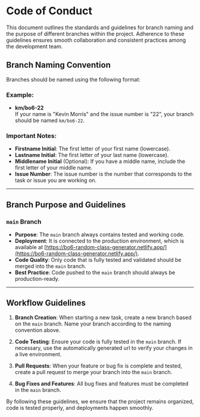# Code of Conduct

This document outlines the standards and guidelines for branch naming and the purpose of different branches within the project. Adherence to these guidelines ensures smooth collaboration and consistent practices among the development team.

## Branch Naming Convention

Branches should be named using the following format:

### Example:

- **km/bo6-22**  
  If your name is "Kevin Morris" and the issue number is "22", your branch should be named `km/bo6-22`.

### Important Notes:
- **Firstname Initial**: The first letter of your first name (lowercase).
- **Lastname Initial**: The first letter of your last name (lowercase).
- **Middlename Initial** (Optional): If you have a middle name, include the first letter of your middle name.
- **Issue Number**: The issue number is the number that corresponds to the task or issue you are working on.

---

## Branch Purpose and Guidelines

### `main` Branch
- **Purpose**: The `main` branch always contains tested and working code.
- **Deployment**: It is connected to the production environment, which is available at [https://bo6-random-class-generator.netlify.app/](https://bo6-random-class-generator.netlify.app/).
- **Code Quality**: Only code that is fully tested and validated should be merged into the `main` branch.
- **Best Practice**: Code pushed to the `main` branch should always be production-ready.

---

## Workflow Guidelines

1. **Branch Creation**: When starting a new task, create a new branch based on the `main` branch. Name your branch according to the naming convention above.

2. **Code Testing**: Ensure your code is fully tested in the `main` branch. If necessary, use the automatically generated url to verify your changes in a live environment.

3. **Pull Requests**: When your feature or bug fix is complete and tested, create a pull request to merge your branch into the `main` branch.

4. **Bug Fixes and Features**: All bug fixes and features must be completed in the `main` branch.

By following these guidelines, we ensure that the project remains organized, code is tested properly, and deployments happen smoothly.